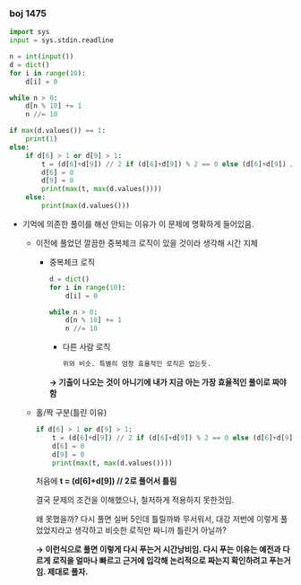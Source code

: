 ### boj 1475

```python
import sys
input = sys.stdin.readline

n = int(input())
d = dict()
for i in range(10):
    d[i] = 0

while n > 0:
    d[n % 10] += 1
    n //= 10

if max(d.values()) == 1:
    print(1)
else:
    if d[6] > 1 or d[9] > 1:
        t = (d[6]+d[9]) // 2 if (d[6]+d[9]) % 2 == 0 else (d[6]+d[9]) // 2 + 1
        d[6] = 0
        d[9] = 0
        print(max(t, max(d.values())))
    else:
        print(max(d.values()))
```

- 기억에 의존한 풀이를 해선 안되는 이유가 이 문제에 명확하게 들어있음.
    - 이전에 풀었던 깔끔한 중복체크 로직이 있을 것이라 생각해 시간 지체
        - 중복체크 로직
            
            ```python
            d = dict()
            for i in range(10):
                d[i] = 0
            
            while n > 0:
                d[n % 10] += 1
                n //= 10
            ```
            
            - 다른 사람 로직
                
                ```python
                위와 비슷. 특별히 엄청 효율적인 로직은 없는듯.
                ```
                
            
            **→ 기출이 나오는 것이 아니기에 내가 지금 아는 가장 효율적인 풀이로 짜야함**
            
    - 홀/짝 구분(틀린 이유)
        
        ```python
        if d[6] > 1 or d[9] > 1:
            t = (d[6]+d[9]) // 2 if (d[6]+d[9]) % 2 == 0 else (d[6]+d[9]) // 2 + 1
            d[6] = 0
            d[9] = 0
            print(max(t, max(d.values())))
        ```
        
        처음에 **t = (d[6]+d[9]) // 2로 풀어서 틀림**
        
        결국 문제의 조건을 이해했으나, 철저하게 적용하지 못한것임.
        
        왜 못했을까? 다시 풀면 실버 5인데 틀릴까봐 무서워서, 대강 저번에 이렇게 풀었었지라고 생각하고 비슷한 로직만 짜니까 틀린거 아닐까?
        
        **→ 이런식으로 풀면 이렇게 다시 푸는거 시간낭비임. 다시 푸는 이유는 예전과 다르게 로직을 얼마나 빠르고 근거에 입각해 논리적으로 짜는지 확인하려고 푸는거임. 제대로 풀자.**
